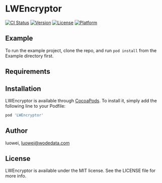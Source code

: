 # LWEncryptor

[![CI Status](https://img.shields.io/travis/luowei/LWEncryptor.svg?style=flat)](https://travis-ci.org/luowei/LWEncryptor)
[![Version](https://img.shields.io/cocoapods/v/LWEncryptor.svg?style=flat)](https://cocoapods.org/pods/LWEncryptor)
[![License](https://img.shields.io/cocoapods/l/LWEncryptor.svg?style=flat)](https://cocoapods.org/pods/LWEncryptor)
[![Platform](https://img.shields.io/cocoapods/p/LWEncryptor.svg?style=flat)](https://cocoapods.org/pods/LWEncryptor)

## Example

To run the example project, clone the repo, and run `pod install` from the Example directory first.

## Requirements

## Installation

LWEncryptor is available through [CocoaPods](https://cocoapods.org). To install
it, simply add the following line to your Podfile:

```ruby
pod 'LWEncryptor'
```

## Author

luowei, luowei@wodedata.com

## License

LWEncryptor is available under the MIT license. See the LICENSE file for more info.
